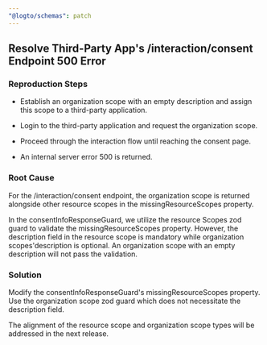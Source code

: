 ```yaml
---
"@logto/schemas": patch
---
```


## Resolve Third-Party App's /interaction/consent Endpoint 500 Error

### Reproduction Steps

- Establish an organization scope with an empty description and assign this scope to a third-party application.

- Login to the third-party application and request the organization scope.

- Proceed through the interaction flow until reaching the consent page.

- An internal server error 500 is returned.

### Root Cause

For the /interaction/consent endpoint, the organization scope is returned alongside other resource scopes in the missingResourceScopes property.

In the consentInfoResponseGuard, we utilize the resource Scopes zod guard to validate the missingResourceScopes property. However, the description field in the resource scope is mandatory while organization scopes'description is optional. An organization scope with an empty description will not pass the validation.

### Solution

Modify the consentInfoResponseGuard's missingResourceScopes property. Use the organization scope zod guard which does not necessitate the description field.

The alignment of the resource scope and organization scope types will be addressed in the next release.
